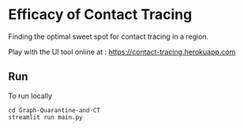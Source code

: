 # Efficacy of Contact Tracing
Finding the optimal sweet spot for contact tracing in a region.

Play with the UI tool online at : https://contact-tracing.herokuapp.com

## Run
To run locally

    cd Graph-Quarantine-and-CT
    streamlit run main.py

